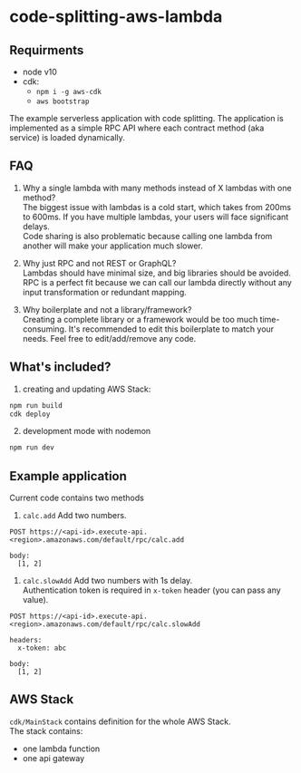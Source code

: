 # code-splitting-aws-lambda

## Requirments
- node v10
- cdk:
  - `npm i -g aws-cdk`
  - `aws bootstrap`

The example serverless application with code splitting. The application is implemented as a simple RPC API where each contract method (aka service) is loaded dynamically.  

  
## FAQ
1. Why a single lambda with many methods instead of X lambdas with one method?  
The biggest issue with lambdas is a cold start, which takes from 200ms to 600ms. If you have multiple lambdas, your users will face significant delays.  
Code sharing is also problematic because calling one lambda from another will make your application  much slower.

2. Why just RPC and not REST or GraphQL?  
Lambdas should have minimal size, and big libraries should be avoided. RPC is a perfect fit because we can call our lambda directly without any input transformation or redundant mapping.

2. Why boilerplate and not a library/framework?  
Creating a complete library or a framework would be too much time-consuming. It's recommended to edit this boilerplate to match your needs. Feel free to edit/add/remove any code.

## What's included?
1. creating and updating AWS Stack:
```bash
npm run build
cdk deploy
```

2. development mode with nodemon
```bash
npm run dev
``` 


## Example application
Current code contains two methods
1. `calc.add`
Add two numbers.
```
POST https://<api-id>.execute-api.<region>.amazonaws.com/default/rpc/calc.add

body:
  [1, 2]
```

1. `calc.slowAdd`
Add two numbers with 1s delay.  
Authentication token is required in `x-token` header (you can pass any value).
```
POST https://<api-id>.execute-api.<region>.amazonaws.com/default/rpc/calc.slowAdd

headers:
  x-token: abc

body:
  [1, 2]
```

## AWS Stack
`cdk/MainStack` contains definition for the whole AWS Stack.  
The stack contains:
- one lambda function
- one api gateway

